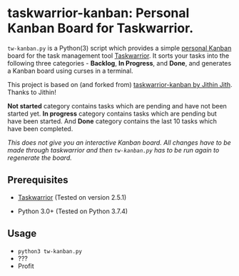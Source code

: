 # taskwarrior-kanban: Personal Kanban Board for Taskwarrior.

`tw-kanban.py` is a Python(3) script which provides a simple [personal
Kanban](http://lifehacker.com/productivity-101-how-to-use-personal-kanban-to-visuali-1687948640)
board for the task management tool [Taskwarrior](taskwarrior.org). It sorts your tasks into the
following three categories - **Backlog**, **In Progress**, and **Done**, and generates a Kanban
board using curses in a terminal.

This project is based on (and forked from) [taskwarrior-kanban by Jithin Jith](https://github.com/j-jith/taskwarrior-kanban). Thanks to Jithin!

**Not started** category contains tasks which are pending and have not been started yet. **In
progress** category contains tasks which are pending but have been started. And **Done** category
contains the last 10 tasks which have been completed.

*This does not give you an interactive Kanban board. All changes have to be made through taskwarrior
and then `tw-kanban.py` has to be run again to regenerate the board.*

## Prerequisites

- [Taskwarrior](http://taskwarrior.org/download/) (Tested on version 2.5.1)

- Python 3.0+ (Tested on Python 3.7.4)

## Usage

- `python3 tw-kanban.py`
- ???
- Profit
